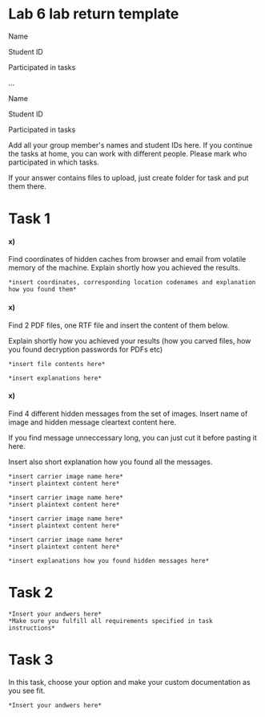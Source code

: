 # Lab 6 lab return template 

Name ``` ```

Student ID ``` ```

Participated in tasks ``` ```

...

Name ``` ```

Student ID ``` ```

Participated in tasks ``` ```

Add all your group member's names and student IDs here. If you continue the tasks at home, you can work with different people. Please mark who participated in which tasks.

If your answer contains files to upload, just create folder for task and put them there.

# Task 1

#### x)

Find coordinates of hidden caches from browser and email from volatile memory of the machine. Explain shortly how you achieved the results.

```
*insert coordinates, corresponding location codenames and explanation how you found them*
```

#### x)

Find 2 PDF files, one RTF file and insert the content of them below.

Explain shortly how you achieved your results (how you carved files, how you found decryption passwords for PDFs etc)

```
*insert file contents here*
```

```
*insert explanations here*
```

#### x)

Find 4 different hidden messages from the set of images. Insert name of image and hidden message cleartext content here.

If you find message unneccessary long, you can just cut it before pasting it here.

Insert also short explanation how you found all the messages.

```
*insert carrier image name here*
*insert plaintext content here*
```

```
*insert carrier image name here*
*insert plaintext content here*
```

```
*insert carrier image name here*
*insert plaintext content here*
```

```
*insert carrier image name here*
*insert plaintext content here*
```

```
*insert explanations how you found hidden messages here*
```


# Task 2

```
*Insert your andwers here*
*Make sure you fulfill all requirements specified in task instructions*
```

# Task 3

In this task, choose your option and make your custom documentation as you see fit.

```
*Insert your andwers here*
```